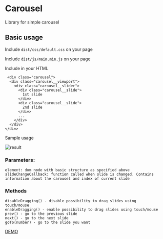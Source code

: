 # Carousel

Library for simple carousel

## Basic usage

Include `dist/css/default.css` on your page

Include `dist/js/main.min.js` on your page

Include in your HTML

    
     <div class="carousel">
      <div class="carousel__viewport">
        <div class="carousel__slider">
          <div class="carousel__slide">
            1st slide
          </div>
          <div class="carousel__slide">
            2nd slide
          </div>
          ...
        </div>
      </div>
    </div>

Sample usage
    <script>
      const carousel = new Carousel({element: document.querySelector('.carousel')});
    </script>

![result](https://cloud.githubusercontent.com/assets/1231144/20526748/b7265bf4-b0c5-11e6-8560-ff8ed2a93940.gif)

### Parameters:
    element: dom node with basic structure as specified above
    slideChangeCallback: function called when slide is changed. Contains information about the carousel and index of current slide

### Methods
        
    disableDragging() - disable possibility to drag slides using touch/mouse
    enableDragging() - enable possibility to drag slides using touch/mouse
    prev() - go to the previous slide
    next() - go to the next slide
    goTo(number) - go to the slide you want

[DEMO](https://brainly.github.io/ui-components/components/carousel/)
